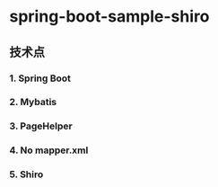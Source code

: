 # spring-boot-sample-shiro
## 技术点


### 1. Spring Boot
### 2. Mybatis
### 3. PageHelper
### 4. No mapper.xml
### 5. Shiro
